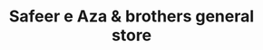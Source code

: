 ---
title: "Safeer e Aza & brothers general store"
url: /karachi/safeer-e-aza-and-brothers-general-store/
shop: shop
---